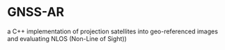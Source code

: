 # GNSS-AR
a C++ implementation of projection satellites into geo-referenced images and evaluating NLOS (Non-Line of Sight))
